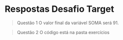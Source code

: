 # Respostas Desafio Target
 
> Questão 1
O valor final da variável SOMA será 91.

> Questão 2
O código está na pasta exercícios